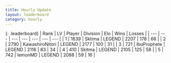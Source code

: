 ```yaml
---
title: Hourly Update
layout: leaderboard
category: hourly
---
```


{: .leaderboard}
| Rank | LV | Player | Division | Elo | Wins | Losses |
| --- | --- | --- | --- | --- | --- | --- |
| <span data-change="0">1</span> | 1639 | <span title="ID: 353063">Sktima</span> | LEGEND | <span data-change="0">2207</span> | <span data-change="0">178</span> | <span data-change="0">66</span> |
| <span data-change="0">2</span> | 2790 | <span title="ID: 164871">KawashiroNitori</span> | LEGEND | <span data-change="0">2177</span> | <span data-change="0">100</span> | <span data-change="0">31</span> |
| <span data-change="0">3</span> | 721 | <span title="ID: 362352">IbuProphete</span> | LEGEND | <span data-change="9">2116</span> | <span data-change="1">83</span> | <span data-change="0">34</span> |
| <span data-change="1">4</span> | 410 | <span title="ID: 402846">Skitma</span> | LEGEND | <span data-change="21">2105</span> | <span data-change="4">125</span> | <span data-change="1">58</span> |
| <span data-change="-1">5</span> | 742 | <span title="ID: 76009">lemonMD</span> | LEGEND | <span data-change="0">2088</span> | <span data-change="0">59</span> | <span data-change="0">16</span> |